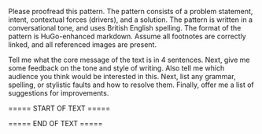 Please proofread this pattern. The pattern consists of a problem statement, intent, contextual forces (drivers), and a solution.
The pattern is written in a conversational tone, and uses British English spelling.
The format of the pattern is HuGo-enhanced markdown. Assume all footnotes are correctly linked, and all referenced images are present.

Tell me what the core message of the text is in 4 sentences.
Next, give me some feedback on the tone and style of writing.
Also tell me which audience you think would be interested in this.
Next, list any grammar, spelling, or stylistic faults and how to resolve them.
Finally, offer me a list of suggestions for improvements.

===== START OF TEXT =====

===== END OF TEXT =====